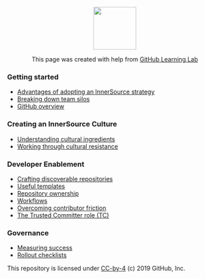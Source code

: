 <p align="center"><img width="100" src="https://lab.github.com/public/images/avatar.png"></p>

<p align="center">This page was created with help from <a href="https://lab.github.com/">GitHub Learning Lab</a></p>

### Getting started

- [Advantages of adopting an InnerSource strategy](adopting-innerSource-strategy/)
- [Breaking down team silos](breaking-down-silos/)
- [GitHub overview](github-overview/)

### Creating an InnerSource Culture

- [Understanding cultural ingredients](cultural-ingredients/)
- [Working through cultural resistance](cultural-resistance/)

### Developer Enablement

- [Crafting discoverable repositories](discoverable/)
- [Useful templates](templates/)
- [Repository ownership](repo-ownership/)
- [Workflows](workflows/)
- [Overcoming contributor friction](contributor-friction/)
- [The Trusted Committer role (TC)](tc-role/)

### Governance

- [Measuring success](metrics/)
- [Rollout checklists](rollout-checklists/)

This repository is licensed under [CC-by-4](../LICENSE) (c) 2019 GitHub, Inc.
